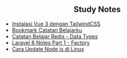 <br/>

<h2 align="center">Study Notes</h2>

<!-- BLOG-POST-LIST:START -->
- [Instalasi Vue 3 dengan TailwindCSS](https://dev.to/rabihcigar/menggunakan-vue-3-dengan-tailwindcss-5b25)
- [Bookmark Catatan Belajarku](https://dev.to/rabihcigar/bookmark-catatan-belajar-5go1)
- [Catatan Belajar Redis - Data Types](https://dev.to/rabihcigar/catatan-belajar-redis-5hb0)
- [Laravel 8 Notes Part 1 - Factory](https://dev.to/rabihcigar/laravel-8-cheatsheet-part-1-factory-254i)
- [Cara Update Node js di Linux](https://dev.to/rabihcigar/cara-update-node-js-di-linux-26ii)
<!-- BLOG-POST-LIST:END -->






